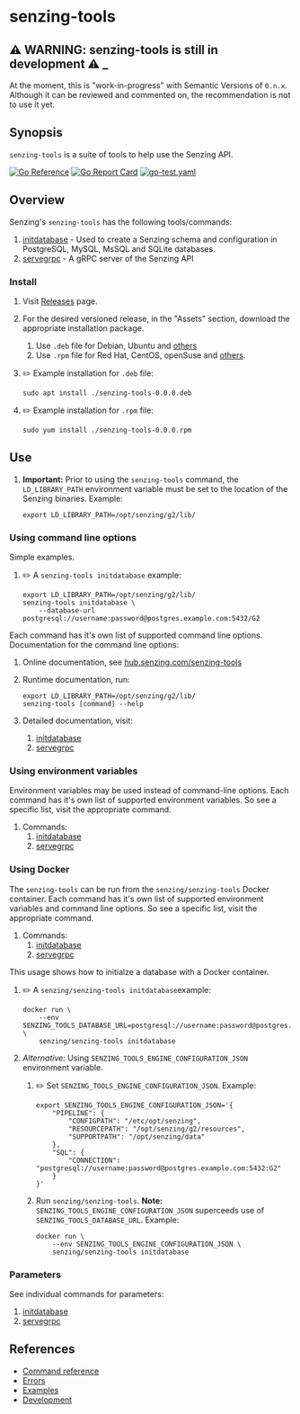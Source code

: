 # senzing-tools

## :warning: WARNING: senzing-tools is still in development :warning: _

At the moment, this is "work-in-progress" with Semantic Versions of `0.n.x`.
Although it can be reviewed and commented on,
the recommendation is not to use it yet.

## Synopsis

`senzing-tools` is a suite of tools to help use the Senzing API.

[![Go Reference](https://pkg.go.dev/badge/github.com/senzing/senzing-tools.svg)](https://pkg.go.dev/github.com/senzing/senzing-tools)
[![Go Report Card](https://goreportcard.com/badge/github.com/senzing/senzing-tools)](https://goreportcard.com/report/github.com/senzing/senzing-tools)
[![go-test.yaml](https://github.com/Senzing/senzing-tools/actions/workflows/go-test.yaml/badge.svg)](https://github.com/Senzing/senzing-tools/actions/workflows/go-test.yaml)

## Overview

Senzing's `senzing-tools` has the following tools/commands:

1. [initdatabase](https://github.com/Senzing/initdatabase) - Used to create a Senzing schema and configuration in PostgreSQL, MySQL, MsSQL and SQLite databases.
1. [servegrpc](https://github.com/Senzing/servegrpc) - A gRPC server of the Senzing API

### Install

1. Visit [Releases](https://github.com/Senzing/senzing-tools/releases) page.
1. For the desired versioned release, in the "Assets" section,
   download the appropriate installation package.
    1. Use `.deb` file for Debian, Ubuntu and
       [others](https://en.wikipedia.org/wiki/List_of_Linux_distributions#Debian-based)
    1. Use `.rpm` file for Red Hat, CentOS, openSuse and
       [others](https://en.wikipedia.org/wiki/List_of_Linux_distributions#RPM-based).

1. :pencil2: Example installation for `.deb` file:

    ```console
    sudo apt install ./senzing-tools-0.0.0.deb
    ```

1. :pencil2: Example installation for `.rpm` file:

    ```console
    sudo yum install ./senzing-tools-0.0.0.rpm
    ```

## Use

1. **Important:** Prior to using the `senzing-tools` command,
   the `LD_LIBRARY_PATH` environment variable must be set
   to the location of the Senzing binaries.
   Example:

    ```console
    export LD_LIBRARY_PATH=/opt/senzing/g2/lib/
    ```

### Using command line options

Simple examples.

1. :pencil2: A `senzing-tools initdatabase` example:

    ```console
    export LD_LIBRARY_PATH=/opt/senzing/g2/lib/
    senzing-tools initdatabase \
        --database-url postgresql://username:password@postgres.example.com:5432/G2
    ```

Each command has it's own list of supported command line options.
Documentation for the command line options:

1. Online documentation, see
   [hub.senzing.com/senzing-tools](https://hub.senzing.com/senzing-tools)

1. Runtime documentation, run:

    ```console
    export LD_LIBRARY_PATH=/opt/senzing/g2/lib/
    senzing-tools [command] --help
    ```

1. Detailed documentation, visit:
    1. [initdatabase](https://github.com/Senzing/initdatabase#using-command-line-options)
    1. [servegrpc](https://github.com/Senzing/servegrpc#using-command-line-options)

### Using environment variables

Environment variables may be used instead of command-line options.
Each command has it's own list of supported environment variables.
So see a specific list, visit the appropriate command.

1. Commands:
    1. [initdatabase](https://github.com/Senzing/initdatabase#using-environment-variables)
    1. [servegrpc](https://github.com/Senzing/servegrpc#using-environment-variables)

### Using Docker

The `senzing-tools` can be run from the `senzing/senzing-tools` Docker container.
Each command has it's own list of supported environment variables and command line options.
So see a specific list, visit the appropriate command.

1. Commands:
    1. [initdatabase](https://github.com/Senzing/initdatabase#using-docker)
    1. [servegrpc](https://github.com/Senzing/servegrpc#using-docker)

This usage shows how to initialze a database with a Docker container.

1. :pencil2: A `senzing/senzing-tools initdatabase`example:

    ```console
    docker run \
        --env SENZING_TOOLS_DATABASE_URL=postgresql://username:password@postgres.example.com:5432/G2 \
        senzing/senzing-tools initdatabase
    ```

1. *Alternative:* Using `SENZING_TOOLS_ENGINE_CONFIGURATION_JSON` environment variable.

    1. :pencil2: Set `SENZING_TOOLS_ENGINE_CONFIGURATION_JSON`.
       Example:

        ```console
        export SENZING_TOOLS_ENGINE_CONFIGURATION_JSON='{
            "PIPELINE": {
                "CONFIGPATH": "/etc/opt/senzing",
                "RESOURCEPATH": "/opt/senzing/g2/resources",
                "SUPPORTPATH": "/opt/senzing/data"
            },
            "SQL": {
                "CONNECTION": "postgresql://username:password@postgres.example.com:5432:G2"
            }
        }'
        ```

    1. Run `senzing/senzing-tools`.
       **Note:** `SENZING_TOOLS_ENGINE_CONFIGURATION_JSON` superceeds use of `SENZING_TOOLS_DATABASE_URL`.
       Example:

        ```console
        docker run \
            --env SENZING_TOOLS_ENGINE_CONFIGURATION_JSON \
            senzing/senzing-tools initdatabase
        ```

### Parameters

See individual commands for parameters:

1. [initdatabase](https://github.com/Senzing/initdatabase#parameters)
1. [servegrpc](https://github.com/Senzing/servegrpc#parameters)

## References

- [Command reference](docs/senzing-tools.md)
- [Errors](docs/errors.md)
- [Examples](docs/examples.md)
- [Development](docs/development.md)
